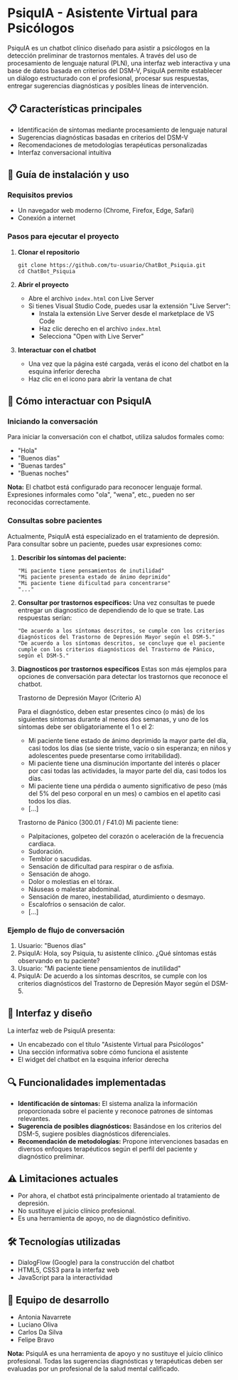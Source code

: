 # PsiquIA - Asistente Virtual para Psicólogos

PsiquIA es un chatbot clínico diseñado para asistir a psicólogos en la detección preliminar de trastornos mentales. A través del uso de procesamiento de lenguaje natural (PLN), una interfaz web interactiva y una base de datos basada en criterios del DSM-V, PsiquIA permite establecer un diálogo estructurado con el profesional, procesar sus respuestas, entregar sugerencias diagnósticas y posibles líneas de intervención.

## 📋 Características principales

- Identificación de síntomas mediante procesamiento de lenguaje natural
- Sugerencias diagnósticas basadas en criterios del DSM-V
- Recomendaciones de metodologías terapéuticas personalizadas
- Interfaz conversacional intuitiva

## 🚀 Guía de instalación y uso

### Requisitos previos

- Un navegador web moderno (Chrome, Firefox, Edge, Safari)
- Conexión a internet

### Pasos para ejecutar el proyecto

1. **Clonar el repositorio**
   ```
   git clone https://github.com/tu-usuario/ChatBot_Psiquia.git
   cd ChatBot_Psiquia
   ```

2. **Abrir el proyecto**
   - Abre el archivo `index.html` con Live Server
   - Si tienes Visual Studio Code, puedes usar la extensión "Live Server":
     - Instala la extensión Live Server desde el marketplace de VS Code
     - Haz clic derecho en el archivo `index.html`
     - Selecciona "Open with Live Server"

3. **Interactuar con el chatbot**
   - Una vez que la página esté cargada, verás el icono del chatbot en la esquina inferior derecha
   - Haz clic en el icono para abrir la ventana de chat

## 💬 Cómo interactuar con PsiquIA

### Iniciando la conversación

Para iniciar la conversación con el chatbot, utiliza saludos formales como:
- "Hola"
- "Buenos días"
- "Buenas tardes"
- "Buenas noches"

**Nota:** El chatbot está configurado para reconocer lenguaje formal. Expresiones informales como "ola", "wena", etc., pueden no ser reconocidas correctamente.

### Consultas sobre pacientes

Actualmente, PsiquIA está especializado en el tratamiento de depresión. Para consultar sobre un paciente, puedes usar expresiones como:

1. **Describir los síntomas del paciente:**
   ```
   "Mi paciente tiene pensamientos de inutilidad"
   "Mi paciente presenta estado de ánimo deprimido"
   "Mi paciente tiene dificultad para concentrarse"
   "..."
   ```

2. **Consultar por trastornos específicos:**
  Una vez consultas te puede entregar un diagnostico de dependiendo de lo que se trate.
Las respuestas serían:
   ```
   "De acuerdo a los síntomas descritos, se cumple con los criterios diagnósticos del Trastorno de Depresión Mayor según el DSM-5."
   "De acuerdo a los síntomas descritos, se concluye que el paciente cumple con los criterios diagnósticos del Trastorno de Pánico, según el DSM-5."
   ```
3. **Diagnosticos por trastornos específicos**
     Estas son más ejemplos para opciones de conversación para detectar los trastornos que reconoce el chatbot.

    Trastorno de Depresión Mayor (Criterio A)
   
    Para el diagnóstico, deben estar presentes cinco (o más) de los siguientes síntomas durante al menos dos semanas, y uno de los síntomas debe ser obligatoriamente el 1 o el 2:
    
    - Mi paciente tiene estado de ánimo deprimido la mayor parte del día, casi todos los días (se siente triste, vacío o sin esperanza; en niños y adolescentes puede presentarse como irritabilidad).
    - Mi paciente tiene una disminución importante del interés o placer por casi todas las actividades, la mayor parte del día, casi todos los días.
    - Mi paciente tiene una pérdida o aumento significativo de peso (más del 5% del peso corporal en un mes) o cambios en el apetito casi todos los días.
    - [...]
    
    Trastorno de Pánico (300.01 / F41.0)
    Mi paciente tiene:
    
    - Palpitaciones, golpeteo del corazón o aceleración de la frecuencia cardiaca.
    - Sudoración.
    - Temblor o sacudidas.
    - Sensación de dificultad para respirar o de asfixia.
    - Sensación de ahogo.
    - Dolor o molestias en el tórax.
    - Náuseas o malestar abdominal.
    - Sensación de mareo, inestabilidad, aturdimiento o desmayo.
    - Escalofríos o sensación de calor.
    - [...]

### Ejemplo de flujo de conversación

1. Usuario: "Buenos días"
2. PsiquIA: Hola, soy Psiquia, tu asistente clínico. ¿Qué síntomas estás observando en tu paciente?
3. Usuario: "Mi paciente tiene pensamientos de inutilidad"
4. PsiquIA: De acuerdo a los síntomas descritos, se cumple con los criterios diagnósticos del Trastorno de Depresión Mayor según el DSM-5.

## 📱 Interfaz y diseño

La interfaz web de PsiquIA presenta:
- Un encabezado con el título "Asistente Virtual para Psicólogos"
- Una sección informativa sobre cómo funciona el asistente
- El widget del chatbot en la esquina inferior derecha

## 🔍 Funcionalidades implementadas

- **Identificación de síntomas:** El sistema analiza la información proporcionada sobre el paciente y reconoce patrones de síntomas relevantes.
- **Sugerencia de posibles diagnósticos:** Basándose en los criterios del DSM-5, sugiere posibles diagnósticos diferenciales.
- **Recomendación de metodologías:** Propone intervenciones basadas en diversos enfoques terapéuticos según el perfil del paciente y diagnóstico preliminar.

## ⚠️ Limitaciones actuales

- Por ahora, el chatbot está principalmente orientado al tratamiento de depresión.
- No sustituye el juicio clínico profesional.
- Es una herramienta de apoyo, no de diagnóstico definitivo.

## 🛠️ Tecnologías utilizadas

- DialogFlow (Google) para la construcción del chatbot
- HTML5, CSS3 para la interfaz web
- JavaScript para la interactividad

## 👥 Equipo de desarrollo

- Antonia Navarrete
- Luciano Oliva
- Carlos Da Silva
- Felipe Bravo

**Nota:** PsiquIA es una herramienta de apoyo y no sustituye el juicio clínico profesional. Todas las sugerencias diagnósticas y terapéuticas deben ser evaluadas por un profesional de la salud mental calificado.
